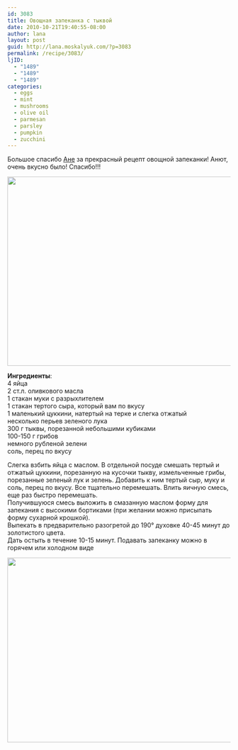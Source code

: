 ```yaml
---
id: 3083
title: Овощная запеканка с тыквой
date: 2010-10-21T19:40:55-08:00
author: lana
layout: post
guid: http://lana.moskalyuk.com/?p=3083
permalink: /recipe/3083/
ljID:
  - "1489"
  - "1489"
  - "1489"
categories:
  - eggs
  - mint
  - mushrooms
  - olive oil
  - parmesan
  - parsley
  - pumpkin
  - zucchini
---
```

Большое спасибо [Ане](http://zveruska.livejournal.com/20497.html) за прекрасный рецепт овощной запеканки! Анют, очень вкусно было! Спасибо!!!

<img loading="lazy" class="alignnone" title="fritatta" src="http://farm2.static.flickr.com/1209/5103335137_5815af7592_z.jpg" alt="" width="640" height="427" /> 

**Ингредиенты**:  
4 яйца  
2 ст.л. оливкового масла  
1 стакан муки с разрыхлителем  
1 стакан тертого сыра, который вам по вкусу  
1 маленький цуккини, натертый на терке и слегка отжатый  
несколько перьев зеленого лука  
300 г тыквы, порезанной небольшими кубиками  
100-150 г грибов  
немного рубленой зелени  
соль, перец по вкусу

Слегка взбить яйца с маслом. В отдельной посуде смешать тертый и отжатый цуккини, порезанную на кусочки тыкву, измельченные грибы, порезанные зеленый лук и зелень. Добавить к ним тертый сыр, муку и соль, перец по вкусу. Все тщательно перемешать. Влить яичную смесь, еще раз быстро перемешать.  
Получившуюся смесь выложить в смазанную маслом форму для запекания с высокими бортиками (при желании можно присыпать форму сухарной крошкой).  
Выпекать в предварительно разогретой до 190° духовке 40-45 минут до золотистого цвета.  
Дать остыть в течение 10-15 минут. Подавать запеканку можно в горячем или холодном виде

<img loading="lazy" class="alignnone" title="vegetarian frittata" src="http://farm2.static.flickr.com/1129/5103330595_b536eaa0e3_z.jpg" alt="" width="640" height="417" />